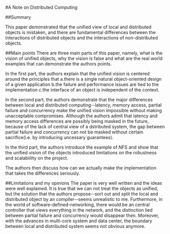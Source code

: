 #A Note on Distributed Computing

##Summary

This paper demonstrated that the unified view of local and distributed objects is mistaken, and there are fundamental differences between the interactions of distributed objects and the interactions of non-distributed objects.

##Main points
There are three main parts of this paper, namely, what is the vision of unified objects, why the vision is false and what are the real world examples that can demonstrate the authors points.

In the first part, the authors explain that the unified vision is centered around the principles that a.there is a single natural object-oriented design of a given application b.the failure and performance issues are tied to the implementation c.the interface of an object is independent of the context. 

In the second part, the authors demonstrate that the major differences between local and distributed computing--latency, memory access, partial failure and concurrency make the unified vision impossible without making unacceptable compromises. Although the authors admit that latency and memory access differences are possibly being masked in the future, because of the lack of central view of a dstributed system, the gap between partial failure and concurrency can not be masked without certain sacrifice(i.e. by introducing uncessary guarantees).

In the third part, the authors introduce the example of NFS and show that the unified vision of the objects introduced limitations on the robustness and scalabiility on the project.

The authors then discuss how can we actually make the implementation that takes the differences seriously.

##Limitations and my opinions
The paper is very well written and the ideas were well explained. It is true that we can not treat the objects as unified, but the solution that the authors propose--sort out and split the local and distributed object by an compiler--seems unrealistic to me. Furthermore, in the world of software-defined-networking, there would be an central controller that views everything in the network, and the distinction lied between partial failure and concurrency would disappear then. Moreover, with the advances in multi-core system and data center, the boundary between local and distributed system seems not obvious anymore.